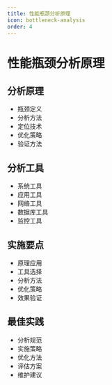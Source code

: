 ```yaml
---
title: 性能瓶颈分析原理
icon: bottleneck-analysis
order: 4
---
```


# 性能瓶颈分析原理

## 分析原理
- 瓶颈定义
- 分析方法
- 定位技术
- 优化策略
- 验证方法

## 分析工具
- 系统工具
- 应用工具
- 网络工具
- 数据库工具
- 监控工具

## 实施要点
- 原理应用
- 工具选择
- 分析方法
- 优化策略
- 效果验证

## 最佳实践
- 分析规范
- 实施策略
- 优化方法
- 评估方案
- 维护建议
